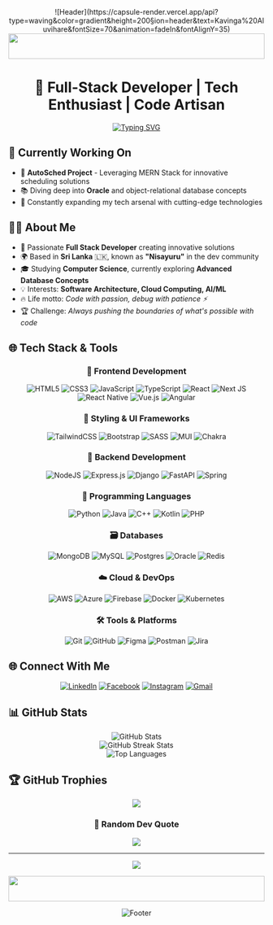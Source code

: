 <div align="center">
![Header](https://capsule-render.vercel.app/api?type=waving&color=gradient&height=200&section=header&text=Kavinga%20Aluvihare&fontSize=70&animation=fadeIn&fontAlignY=35)
 
<img width="100%" height="50" src="https://i.imgur.com/dBaSKWF.gif" />
 
# 🚀 Full-Stack Developer | Tech Enthusiast | Code Artisan
 
[![Typing SVG](https://readme-typing-svg.demolab.com?font=Fira+Code&pause=1000&color=2D9EF7&center=true&vCenter=true&width=435&lines=Building+the+Future%2C+One+Line+at+a+Time;Passionate+Full-Stack+Developer;Learning+%26+Growing+Every+Day)](https://git.io/typing-svg)
 
</div>
 
## 🎯 Currently Working On
 
- 🔧 **AutoSched Project** - Leveraging MERN Stack for innovative scheduling solutions
- 📚 Diving deep into **Oracle** and object-relational database concepts
- 🌱 Constantly expanding my tech arsenal with cutting-edge technologies
 
## 👨‍💻 About Me
 
- 🚀 Passionate **Full Stack Developer** creating innovative solutions
- 🌍 Based in **Sri Lanka** 🇱🇰, known as **"Nisayuru"** in the dev community
- 🎓 Studying **Computer Science**, currently exploring **Advanced Database Concepts**
- 💡 Interests: **Software Architecture, Cloud Computing, AI/ML**
- 🔥 Life motto: *Code with passion, debug with patience ⚡*
- 🏆 Challenge: *Always pushing the boundaries of what's possible with code*
 
 
## 🌐 Tech Stack & Tools
 
<div align="center">
 
### 🎨 Frontend Development
![HTML5](https://img.shields.io/badge/html5-%23E34F26.svg?style=for-the-badge&logo=html5&logoColor=white)
![CSS3](https://img.shields.io/badge/css3-%231572B6.svg?style=for-the-badge&logo=css3&logoColor=white)
![JavaScript](https://img.shields.io/badge/javascript-%23323330.svg?style=for-the-badge&logo=javascript&logoColor=%23F7DF1E)
![TypeScript](https://img.shields.io/badge/typescript-%23007ACC.svg?style=for-the-badge&logo=typescript&logoColor=white)
![React](https://img.shields.io/badge/react-%2320232a.svg?style=for-the-badge&logo=react&logoColor=%2361DAFB)
![Next JS](https://img.shields.io/badge/Next-black?style=for-the-badge&logo=next.js&logoColor=white)
![React Native](https://img.shields.io/badge/react_native-%2320232a.svg?style=for-the-badge&logo=react&logoColor=%2361DAFB)
![Vue.js](https://img.shields.io/badge/vuejs-%2335495e.svg?style=for-the-badge&logo=vuedotjs&logoColor=%234FC08D)
![Angular](https://img.shields.io/badge/angular-%23DD0031.svg?style=for-the-badge&logo=angular&logoColor=white)
 
### 🎨 Styling & UI Frameworks
![TailwindCSS](https://img.shields.io/badge/tailwindcss-%2338B2AC.svg?style=for-the-badge&logo=tailwind-css&logoColor=white)
![Bootstrap](https://img.shields.io/badge/bootstrap-%238511FA.svg?style=for-the-badge&logo=bootstrap&logoColor=white)
![SASS](https://img.shields.io/badge/SASS-hotpink.svg?style=for-the-badge&logo=SASS&logoColor=white)
![MUI](https://img.shields.io/badge/MUI-%230081CB.svg?style=for-the-badge&logo=mui&logoColor=white)
![Chakra](https://img.shields.io/badge/chakra-%234ED1C5.svg?style=for-the-badge&logo=chakraui&logoColor=white)
 
### 🔧 Backend Development
![NodeJS](https://img.shields.io/badge/node.js-6DA55F?style=for-the-badge&logo=node.js&logoColor=white)
![Express.js](https://img.shields.io/badge/express.js-%23404d59.svg?style=for-the-badge&logo=express&logoColor=%2361DAFB)
![Django](https://img.shields.io/badge/django-%23092E20.svg?style=for-the-badge&logo=django&logoColor=white)
![FastAPI](https://img.shields.io/badge/FastAPI-005571?style=for-the-badge&logo=fastapi)
![Spring](https://img.shields.io/badge/spring-%236DB33F.svg?style=for-the-badge&logo=spring&logoColor=white)
 
### 📱 Programming Languages
![Python](https://img.shields.io/badge/python-3670A0?style=for-the-badge&logo=python&logoColor=ffdd54)
![Java](https://img.shields.io/badge/java-%23ED8B00.svg?style=for-the-badge&logo=java&logoColor=white)
![C++](https://img.shields.io/badge/c++-%2300599C.svg?style=for-the-badge&logo=c%2B%2B&logoColor=white)
![Kotlin](https://img.shields.io/badge/kotlin-%237F52FF.svg?style=for-the-badge&logo=kotlin&logoColor=white)
![PHP](https://img.shields.io/badge/php-%23777BB4.svg?style=for-the-badge&logo=php&logoColor=white)
 
### 🗃️ Databases
![MongoDB](https://img.shields.io/badge/MongoDB-%234ea94b.svg?style=for-the-badge&logo=mongodb&logoColor=white)
![MySQL](https://img.shields.io/badge/mysql-%2300000f.svg?style=for-the-badge&logo=mysql&logoColor=white)
![Postgres](https://img.shields.io/badge/postgres-%23316192.svg?style=for-the-badge&logo=postgresql&logoColor=white)
![Oracle](https://img.shields.io/badge/Oracle-F80000?style=for-the-badge&logo=oracle&logoColor=white)
![Redis](https://img.shields.io/badge/redis-%23DD0031.svg?style=for-the-badge&logo=redis&logoColor=white)
 
### ☁️ Cloud & DevOps
![AWS](https://img.shields.io/badge/AWS-%23FF9900.svg?style=for-the-badge&logo=amazon-aws&logoColor=white)
![Azure](https://img.shields.io/badge/azure-%230072C6.svg?style=for-the-badge&logo=microsoftazure&logoColor=white)
![Firebase](https://img.shields.io/badge/firebase-%23039BE5.svg?style=for-the-badge&logo=firebase)
![Docker](https://img.shields.io/badge/docker-%230db7ed.svg?style=for-the-badge&logo=docker&logoColor=white)
![Kubernetes](https://img.shields.io/badge/kubernetes-%23326ce5.svg?style=for-the-badge&logo=kubernetes&logoColor=white)
 
### 🛠️ Tools & Platforms
![Git](https://img.shields.io/badge/git-%23F05033.svg?style=for-the-badge&logo=git&logoColor=white)
![GitHub](https://img.shields.io/badge/github-%23121011.svg?style=for-the-badge&logo=github&logoColor=white)
![Figma](https://img.shields.io/badge/figma-%23F24E1E.svg?style=for-the-badge&logo=figma&logoColor=white)
![Postman](https://img.shields.io/badge/Postman-FF6C37?style=for-the-badge&logo=postman&logoColor=white)
![Jira](https://img.shields.io/badge/jira-%230A0FFF.svg?style=for-the-badge&logo=jira&logoColor=white)
 
</div>
 
## 🌐 Connect With Me
 
<div align="center">
 
[![LinkedIn](https://img.shields.io/badge/LinkedIn-%230077B5.svg?logo=linkedin&logoColor=white)](https://linkedin.com/in/nisayuru)
[![Facebook](https://img.shields.io/badge/Facebook-%231877F2.svg?logo=Facebook&logoColor=white)](https://facebook.com/nisayuru)
[![Instagram](https://img.shields.io/badge/Instagram-%23E4405F.svg?logo=Instagram&logoColor=white)](https://instagram.com/nisayuru)
[![Gmail](https://img.shields.io/badge/Gmail-D14836?logo=gmail&logoColor=white)](mailto:nisayurusandaneth2001@gmail.com)
 
</div>
 
## 📊 GitHub Stats
 
<div align="center">
<img src="https://github-readme-stats.vercel.app/api?username=nisayuru&theme=tokyonight&hide_border=false&include_all_commits=true&count_private=true" alt="GitHub Stats" /><br/>
<img src="https://github-readme-streak-stats.herokuapp.com/?user=nisayuru&theme=tokyonight&hide_border=false" alt="GitHub Streak Stats" /><br/>
<img src="https://github-readme-stats.vercel.app/api/top-langs/?username=nisayuru&theme=tokyonight&hide_border=false&include_all_commits=true&count_private=true&layout=compact" alt="Top Languages" />
</div>
 
## 🏆 GitHub Trophies
<div align="center">
 
![](https://github-profile-trophy.vercel.app/?username=nisayuru&theme=tokyonight&no-frame=true&no-bg=false&margin-w=4)
 
</div>
 
<div align="center">
 
### 🌟 Random Dev Quote
![](https://quotes-github-readme.vercel.app/api?type=horizontal&theme=tokyonight)
 
---
[![](https://visitcount.itsvg.in/api?id=nisayuru&icon=5&color=1)](https://visitcount.itsvg.in)
 
</div>
 
<div align="center">
<img width="100%" height="50" src="https://i.imgur.com/dBaSKWF.gif" />
 
![Footer](https://capsule-render.vercel.app/api?type=waving&color=gradient&height=100&section=footer)
</div> 
